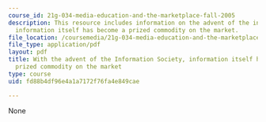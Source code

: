 ```yaml
---
course_id: 21g-034-media-education-and-the-marketplace-fall-2005
description: This resource includes information on the advent of the information society,
  information itself has become a prized commodity on the market.
file_location: /coursemedia/21g-034-media-education-and-the-marketplace-fall-2005/fd88b4df96e4a1a7172f76fa4e849cae_MIT21G_034F05_wsisjonthnha.pdf
file_type: application/pdf
layout: pdf
title: With the advent of the Information Society, information itself has become a
  prized commodity on the market
type: course
uid: fd88b4df96e4a1a7172f76fa4e849cae

---
```

None